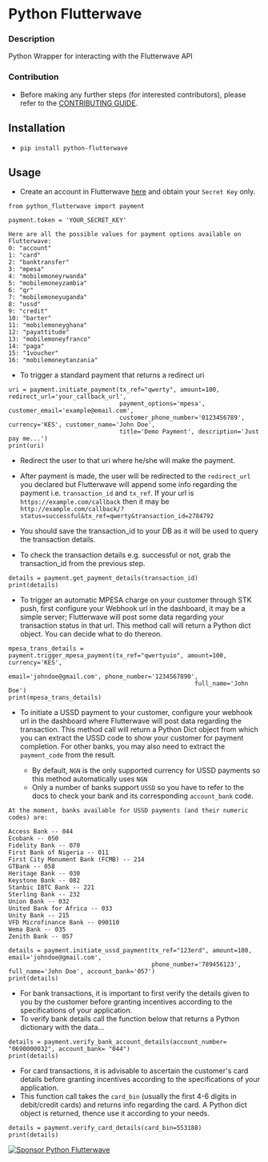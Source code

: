 # Python Flutterwave

### Description
Python Wrapper for interacting with the Flutterwave API


### Contribution
 - Before making any further steps (for interested contributors), please refer to the [CONTRIBUTING GUIDE](/CONTRIBUTING.md).


## Installation

- ``pip install python-flutterwave``

## Usage

- Create an account in Flutterwave [here](https://dashboard.flutterwave.com/signup?referrals=RV1284343) and obtain your `Secret Key` only.

```
from python_flutterwave import payment

payment.token = 'YOUR_SECRET_KEY'
```

```
Here are all the possible values for payment options available on Flutterwave:
0: "account"
1: "card"
2: "banktransfer"
3: "mpesa"
4: "mobilemoneyrwanda"
5: "mobilemoneyzambia"
6: "qr"
7: "mobilemoneyuganda"
8: "ussd"
9: "credit"
10: "barter"
11: "mobilemoneyghana"
12: "payattitude"
13: "mobilemoneyfranco"
14: "paga"
15: "1voucher"
16: "mobilemoneytanzania"
```

- To trigger a standard payment that returns a redirect uri

```
uri = payment.initiate_payment(tx_ref="qwerty", amount=100, redirect_url='your_callback_url',
                               payment_options='mpesa', customer_email='example@email.com',
                               customer_phone_number='0123456789', currency='KES', customer_name='John Doe',
                               title='Demo Payment', description='Just pay me...')
print(uri)
```
- Redirect the user to that uri where he/she will make the payment. 
- After payment is made, the user will be redirected to the `redirect_url` you declared but Flutterwave will append some
info regarding the payment i.e. `transaction_id` and `tx_ref`. If your url is `https://example.com/callback`
then it may be `http://example.com/callback/?status=successful&tx_ref=qwerty&transaction_id=2784792`
- You should save the transaction_id to your DB as it will be used to query the transaction details.


- To check the transaction details e.g. successful or not, grab the transaction_id from the previous step. 
```
details = payment.get_payment_details(transaction_id)
print(details)
```

- To trigger an automatic MPESA charge on your customer through STK push, first configure your Webhook url in the dashboard, it may be a
simple server; Flutterwave will post some data regarding your transaction status in that url. This method call will
return a Python dict object. You can decide what to do thereon.
```
mpesa_trans_details = payment.trigger_mpesa_payment(tx_ref="qwertyuio", amount=100, currency='KES', 
                                                    email='johndoe@gmail.com', phone_number='1234567890', 
                                                    full_name='John Doe')
print(mpesa_trans_details)
```

- To initiate a USSD payment to your customer, configure your webhook url in the dashboard where Flutterwave will post data
regarding the transaction. This method call will return a Python Dict object from which you can extract the USSD code to 
show your customer for payment completion. For other banks, you may also need to extract the `payment_code` from the result.
  
  - By default, `NGN` is the only supported currency for USSD payments so this method automatically uses `NGN`
  - Only a number of banks support `USSD` so you have to refer to the docs to check your bank and its corresponding `account_bank` code.
```
At the moment, banks available for USSD payments (and their numeric codes) are:

Access Bank -- 044
Ecobank -- 050
Fidelity Bank -- 070
First Bank of Nigeria -- 011
First City Monument Bank (FCMB) -- 214
GTBank -- 058
Heritage Bank -- 030
Keystone Bank -- 082
Stanbic IBTC Bank -- 221
Sterling Bank -- 232
Union Bank -- 032
United Bank for Africa -- 033
Unity Bank -- 215
VFD Microfinance Bank -- 090110
Wema Bank -- 035
Zenith Bank -- 057
```


```
details = payment.initiate_ussd_payment(tx_ref="123erd", amount=100, email='johndoe@gmail.com',
                                        phone_number='789456123', full_name='John Doe', account_bank='057')
print(details)
```

- For bank transactions, it is important to first verify the details given to you by the customer before granting incentives
according to the specifications of your application.
- To verify bank details call the function below that returns a Python dictionary with the data...
```
details = payment.verify_bank_account_details(account_number= "0690000032", account_bank= "044")
print(details)
```

- For card transactions, it is advisable to ascertain the customer's card details before granting incentives according
to the specifications of your application.
- This function call takes the `card_bin` (usually the first 4-6 digits in debit/credit cards) and returns info regarding
the card. A Python dict object is returned, thence use it according to your needs.
```
details = payment.verify_card_details(card_bin=553188)
print(details)
```

[![Sponsor Python Flutterwave](https://cdn.buymeacoffee.com/buttons/default-red.png)](https://dashboard.flutterwave.com/donate/zvapzky1ozls)
